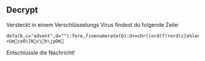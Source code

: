 ## Decrypt
Versteckt in einem Verschlüsselungs Virus findest du folgende Zeile:
```
defa(b,c="advent",d=""):fore,finenumerate(b):d+=chr((ord(f)+ord(c[e%len(c)]))%int(0b1111110))returnd
<UmceO\]Kc\h\jpOK
```
    
Entschlüssle die Nachricht!
